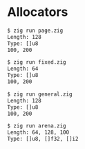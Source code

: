 # Allocators

```bash
$ zig run page.zig
Length: 128
Type: []u8
100, 200
```

```bash
$ zig run fixed.zig
Length: 64
Type: []u8
100, 200
```

```bash
$ zig run general.zig
Length: 128
Type: []u8
100, 200
```

```bash
$ zig run arena.zig
Length: 64, 128, 100
Type: []u8, []f32, []i2
```
